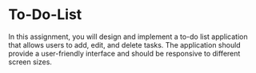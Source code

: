 # To-Do-List
In this assignment, you will design and implement a to-do list application that allows users to add, edit, and delete tasks. The application should provide a user-friendly interface and should be responsive to different screen sizes.
